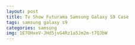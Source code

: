 ```yaml
---
layout: post
title: Tv Show Futurama Samsung Galaxy S9 Case
tags: samsung galaxy s9
categories: samsung
img: 1E7OHxeV-JHd5jvG4Rz1a5Jm2m-t7QJbW
---
```


